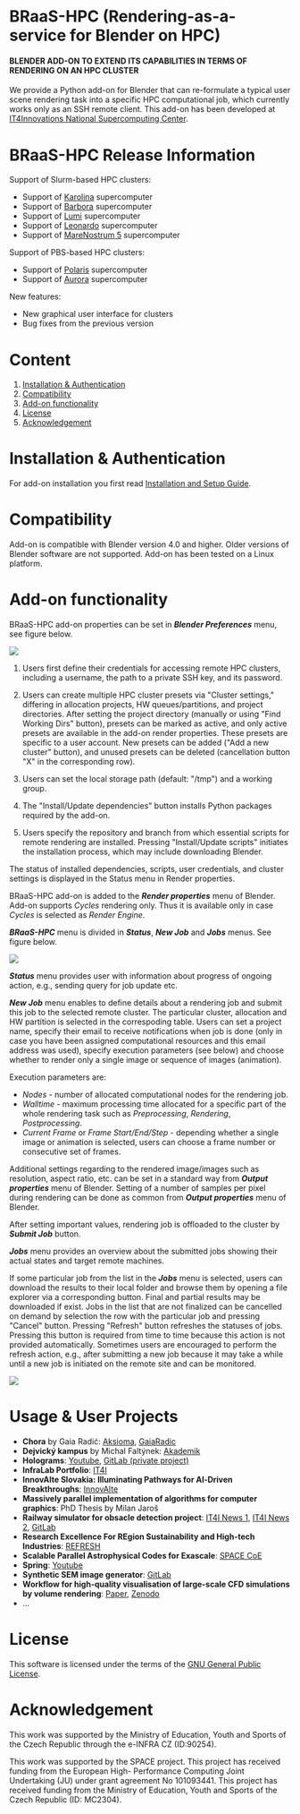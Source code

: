 # BRaaS-HPC (Rendering-as-a-service for Blender on HPC)

#### BLENDER ADD-ON TO EXTEND ITS CAPABILITIES IN TERMS OF RENDERING ON AN HPC CLUSTER

We provide a Python add-on for Blender that can re-formulate a typical user scene rendering task into a specific HPC computational job, which currently works only as an SSH remote client. This add-on has been developed at [IT4Innovations National Supercomputing Center](https://www.it4i.cz/).


# BRaaS-HPC Release Information
Support of Slurm-based HPC clusters:
- Support of [Karolina](https://www.it4i.cz/en/infrastructure/karolina) supercomputer
- Support of [Barbora](https://www.it4i.cz/en/infrastructure/barbora) supercomputer
- Support of [Lumi](https://lumi-supercomputer.eu) supercomputer
- Support of [Leonardo](https://www.hpc.cineca.it/systems/hardware/leonardo/) supercomputer
- Support of [MareNostrum 5](https://www.bsc.es/marenostrum/marenostrum-5) supercomputer

Support of PBS-based HPC clusters:
- Support of [Polaris](https://www.alcf.anl.gov/polaris) supercomputer
- Support of [Aurora](https://www.alcf.anl.gov/aurora) supercomputer

New features:
- New graphical user interface for clusters
- Bug fixes from the previous version


# Content
1. [Installation & Authentication](https://github.com/It4innovations/braas-hpc#installation-authentication)
2. [Compatibility](https://github.com/It4innovations/braas-hpc#compatibility)
3. [Add-on functionality](https://github.com/It4innovations/braas-hpc#add-on-functionality)
4. [License](https://github.com/It4innovations/braas-hpc#license)
5. [Acknowledgement](https://github.com/It4innovations/braas-hpc#acknowledgement)


# Installation & Authentication
For add-on installation you first read [Installation and Setup Guide](https://github.com/It4innovations/braas-hpc/-/blob/master/doc/braas-hpc_install_setup.pdf).


# Compatibility
Add-on is compatible with Blender version 4.0 and higher. Older versions of Blender software are not supported.
Add-on has been tested on a Linux platform.



# Add-on functionality
BRaaS-HPC add-on properties can be set in ***Blender Preferences*** menu, see figure below.
    
![](img/preferences.png)

1. Users first define their credentials for accessing remote HPC clusters, including a username, the path to a private SSH key, and its password.

2. Users can create multiple HPC cluster presets via "Cluster settings," differing in allocation projects, HW queues/partitions, and project directories. After setting the project directory (manually or using "Find Working Dirs" button), presets can be marked as active, and only active presets are available in the add-on render properties. These presets are specific to a user account. New presets can be added ("Add a new cluster" button), and unused presets can be deleted (cancellation button "X" in the corresponding row).

3. Users can set the local storage path (default: "/tmp") and a working group.

4. The "Install/Update dependencies" button installs Python packages required by the add-on.

5. Users specify the repository and branch from which essential scripts for remote rendering are installed. Pressing "Install/Update scripts" initiates the installation process, which may include downloading Blender.

The status of installed dependencies, scripts, user credentials, and cluster settings is displayed in the Status menu in Render properties.



BRaaS-HPC add-on is added to the ***Render properties*** menu of Blender.
Add-on supports *Cycles* rendering only.
Thus it is available only in case *Cycles* is selected as *Render Engine*.


***BRaaS-HPC*** menu is divided in ***Status***, ***New Job*** and ***Jobs*** menus.
See figure below. 

![](img/addon-1.png)

***Status*** menu provides user with information about progress of ongoing action, e.g., sending query for job update etc.

***New Job*** menu enables to define details about a rendering job and submit this job to the selected remote cluster. The particular cluster, allocation and HW partition is selected in the correspoding table. Users can set a project name, specify their email to receive notifications when job is done (only in case you have been assigned computational resources and this email address was used), specify execution parameters (see below) and choose whether to render only a single image or sequence of images (animation).
 

Execution parameters are:

- *Nodes* - number of allocated computational nodes for the rendering job.
- *Walltime* - maximum processing time allocated for a specific part of the whole rendering task such as *Preprocessing*, *Rendering*, *Postprocessing*.
- *Current Frame* or *Frame Start/End/Step* - depending whether a single image or animation is selected, users can choose a frame number or consecutive set of frames.

Additional settings regarding to the rendered image/images such as resolution, aspect ratio, etc. can be set in a standard way from ***Output properties*** menu of Blender. Setting of a number of samples per pixel during rendering can be done as common from ***Output properties*** menu of Blender. 

After setting important values, rendering job is offloaded to the cluster by ***Submit Job*** button.  

***Jobs*** menu provides an overview about the submitted jobs showing their actual states and target remote machines.

If some particular job from the list in the ***Jobs*** menu is selected, users can download the results to their local folder and browse them by opening a file explorer via a corresponding button. Final and partial results may be downloaded if exist. Jobs in the list that are not finalized can be cancelled on demand by selection the row with the particular job and pressing "Cancel" button. Pressing "Refresh" button refreshes the statuses of jobs. Pressing this button is required from time to time because this action is not provided automatically. Sometimes users are encouraged to perform the refresh action, e.g., after submitting a new job because it may take a while until a new job is initiated on the remote site and can be monitored.

![](img/addon-2.png)

# Usage & User Projects
- **Chora** by Gaia Radić: [Aksioma](https://aksioma.org/chora), [GaiaRadic](https://www.gaiaradic.com/chora)
- **Dejvický kampus** by Michal Faltýnek: [Akademik](https://www.vsb.cz/magazin/cs/detail-novinky/?reportId=49300)
- **Holograms**: [Youtube](https://www.youtube.com/watch?v=PKPoO_0nNYA), [GitLab (private project)](https://code.it4i.cz/svo0120/holograms)
- **InfraLab Portfolio**: [IT4I](https://www.it4i.cz/en/infrastructure/visualization-and-virtual-reality-labs/examples-of-our-visualizations)
- **InnovAIte Slovakia: Illuminating Pathways for AI‑Driven Breakthroughs**: [InnovAIte](https://innovaite.sk/)
- **Massively parallel implementation of algorithms for computer graphics**: PhD Thesis by Milan Jaroš
- **Railway simulator for obsacle detection project**: [IT4I News 1](https://www.it4i.cz/en/about/infoservice/news/railway-simulator-for-obsacle-detection-project), [IT4I News 2](https://www.it4i.cz/en/about/infoservice/news/simulator-of-railway-track-conditions-can-help-enhance-railway-safety), [GitLab](https://code.it4i.cz/tacr/simulator)
- **Research Excellence For REgion Sustainability and High-tech Industries**: [REFRESH](https://www.smaragdova.cz/refresh/)
- **Scalable Parallel Astrophysical Codes for Exascale**: [SPACE CoE](https://www.space-coe.eu)
- **Spring**: [Youtube](https://www.youtube.com/watch?v=WhWc3b3KhnY&t=1s)
- **Synthetic SEM image generator**: [GitLab](https://code.it4i.cz/SEM-Image/segment_sem_images_hctpm)
- **Workflow for high-quality visualisation of large-scale CFD simulations by volume rendering**: [Paper](https://doi.org/10.1016/j.advengsoft.2024.103822), [Zenodo](https://zenodo.org/records/13639352)
- ...


# License
This software is licensed under the terms of the [GNU General Public License](https://github.com/It4innovations/braas-hpc/blob/master/LICENSE).


# Acknowledgement
This work was supported by the Ministry of Education, Youth and Sports of the Czech Republic through the e-INFRA CZ (ID:90254).

This work was supported by the SPACE project. This project has received funding from the European High- Performance Computing Joint Undertaking (JU) under grant agreement No 101093441. This project has received funding from the Ministry of Education, Youth and Sports of the Czech Republic (ID: MC2304).

